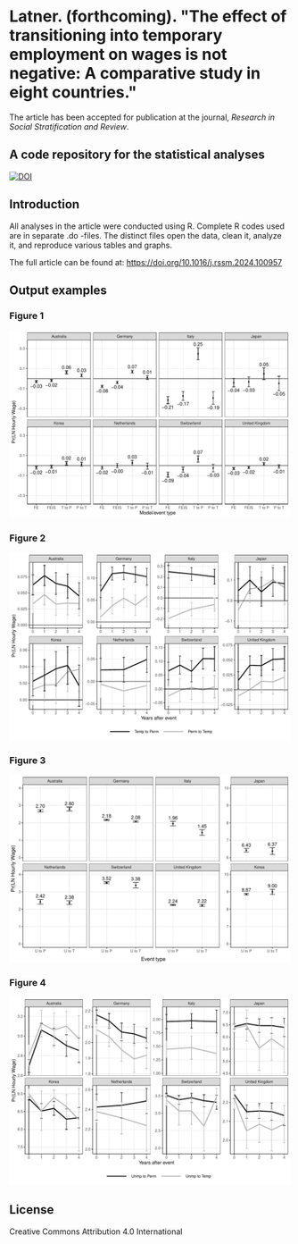 # Latner. (forthcoming). "The effect of transitioning into temporary employment on wages is not negative: A comparative study in eight countries."  

The article has been accepted for publication at the journal, *Research in Social Stratification and Review*.

## A code repository for the statistical analyses

[![DOI](https://zenodo.org/badge/383436045.svg)](https://zenodo.org/badge/latestdoi/383436045)

## Introduction

All analyses in the article were conducted using R.  Complete R codes used are in separate .do -files.  The distinct files open the data, clean it, analyze it, and reproduce various tables and graphs.

The full article can be found at: https://doi.org/10.1016/j.rssm.2024.100957

## Output examples

### Figure 1
<img width="688" alt="Figure 1" src="https://github.com/jonlatner/wages_contyp/blob/main/graphs/graph_multiple_events_contyp_paper.pdf">

### Figure 2
<img width="688" alt="Figure 2" src="https://github.com/jonlatner/wages_contyp/blob/main/graphs/graph_multiple_events_contyp_post_paper.pdf">

### Figure 3
<img width="688" alt="Figure 3" src="https://github.com/jonlatner/wages_contyp/blob/main/graphs/graph_multiple_events_unmp_better_paper.pdf">

### Figure 4
<img width="688" alt="Figure 4" src="https://github.com/jonlatner/wages_contyp/blob/main/graphs/graph_multiple_events_unmp_post_free_scale.pdf">

## License

Creative Commons Attribution 4.0 International

